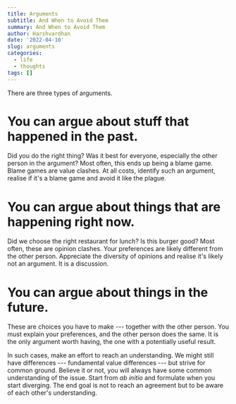 ```yaml
---
title: Arguments
subtitle: And When to Avoid Them
summary: And When to Avoid Them
author: Harshvardhan
date: '2022-04-10'
slug: arguments
categories:
  - life
  - thoughts
tags: []
---
```


There are three types of arguments.

# You can argue about stuff that happened in the past. 

Did you do the right thing? Was it best for everyone, especially the other person in the argument? Most often, this ends up being a blame game. Blame games are value clashes. At all costs, identify such an argument, realise if it's a blame game and avoid it like the plague.

# You can argue about things that are happening right now. 

Did we choose the right restaurant for lunch? Is this burger good? Most often, these are opinion clashes. Your preferences are likely different from the other person. Appreciate the diversity of opinions and realise it's likely not an argument. It is a discussion.

# You can argue about things in the future. 

These are choices you have to make --- together with the other person. You must explain your preferences, and the other person does the same. It is the only argument worth having, the one with a potentially useful result.

In such cases, make an effort to reach an understanding. We might still have differences --- fundamental value differences --- but strive for common ground. Believe it or not, you will always have some common understanding of the issue. Start from *ab initio* and formulate when you start diverging. The end goal is not to reach an agreement but to be aware of each other's understanding.
